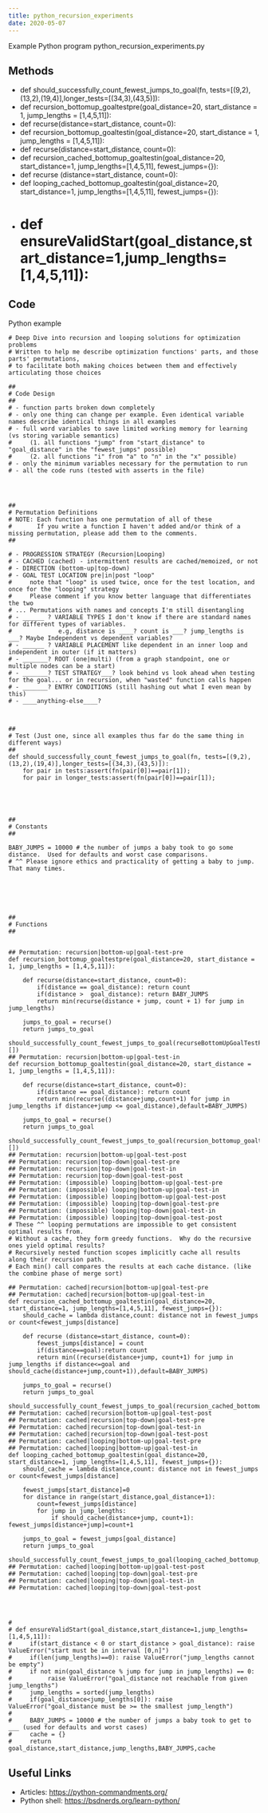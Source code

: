 ```yaml
---
title: python_recursion_experiments
date: 2020-05-07
---
```

Example Python program python_recursion_experiments.py


## Methods

* def should_successfully_count_fewest_jumps_to_goal(fn, tests=[(9,2),(13,2),(19,4)],longer_tests=[(34,3),(43,5)]):
* def recursion_bottomup_goaltestpre(goal_distance=20, start_distance = 1, jump_lengths = [1,4,5,11]):
* def recurse(distance=start_distance, count=0):
* def recursion_bottomup_goaltestin(goal_distance=20, start_distance = 1, jump_lengths = [1,4,5,11]):
* def recurse(distance=start_distance, count=0):
* def recursion_cached_bottomup_goaltestin(goal_distance=20, start_distance=1, jump_lengths=[1,4,5,11], fewest_jumps={}):
* def recurse (distance=start_distance, count=0):
* def looping_cached_bottomup_goaltestin(goal_distance=20, start_distance=1, jump_lengths=[1,4,5,11], fewest_jumps={}):
* # def ensureValidStart(goal_distance,start_distance=1,jump_lengths=[1,4,5,11]):

## Code

Python example

    # Deep Dive into recursion and looping solutions for optimization problems
    # Written to help me describe optimization functions' parts, and those parts' permutations,
    # to facilitate both making choices between them and effectively articulating those choices
    
    ##
    # Code Design
    ##
    # - function parts broken down completely
    # - only one thing can change per example. Even identical variable names describe identical things in all examples
    # - full word variables to save limited working memory for learning (vs storing variable semantics)
    #     (1. all functions "jump" from "start_distance" to "goal_distance" in the "fewest_jumps" possible)
    #     (2. all functions "i" from "a" to "n" in the "x" possible)
    # - only the minimum variables necessary for the permutation to run
    # - all the code runs (tested with asserts in the file)
    
    
    
    
    ##
    # Permutation Definitions
    # NOTE: Each function has one permutation of all of these
    #       If you write a function I haven't added and/or think of a missing permutation, please add them to the comments.
    ##
    
    # - PROGRESSION STRATEGY (Recursion|Looping)
    # - CACHED (cached) - intermittent results are cached/memoized, or not
    # - DIRECTION (bottom-up|top-down)
    # - GOAL TEST LOCATION pre|in|post "loop"
    #     note that "loop" is used twice, once for the test location, and once for the "looping" strategy
    #     Please comment if you know better language that differentiates the two
    # ... Permutations with names and concepts I'm still disentangling
    # - ______ ? VARIABLE TYPES I don't know if there are standard names for different types of variables.
    #             e.g, distance is ____? count is ___? jump_lengths is ___? Maybe Independent vs dependent variables?
    # - ______ ? VARIABLE PLACEMENT like dependent in an inner loop and independent in outer (if it matters)
    # - _______? ROOT (one|multi) (from a graph standpoint, one or multiple nodes can be a start)
    # - _______? TEST STRATEGY___? look behind vs look ahead when testing for the goal... or in recursion, when "wasted" function calls happen
    # - _______? ENTRY CONDITIONS (still hashing out what I even mean by this)
    # - ____anything-else____?
    
    
    
    ##
    # Test (Just one, since all examples thus far do the same thing in different ways)
    ##
    def should_successfully_count_fewest_jumps_to_goal(fn, tests=[(9,2),(13,2),(19,4)],longer_tests=[(34,3),(43,5)]):
        for pair in tests:assert(fn(pair[0])==pair[1]);
        for pair in longer_tests:assert(fn(pair[0])==pair[1]);
    
    
    
    
    
    ##
    # Constants
    ##
    
    BABY_JUMPS = 10000 # the number of jumps a baby took to go some distance.  Used for defaults and worst case comparisons.
    # ^^ Please ignore ethics and practicality of getting a baby to jump. That many times.
    
    
    
    
    
    
    ##
    # Functions
    ##
    
    
    ## Permutation: recursion|bottom-up|goal-test-pre
    def recursion_bottomup_goaltestpre(goal_distance=20, start_distance = 1, jump_lengths = [1,4,5,11]):
        
        def recurse(distance=start_distance, count=0):
            if(distance == goal_distance): return count
            if(distance >  goal_distance): return BABY_JUMPS
            return min(recurse(distance + jump, count + 1) for jump in jump_lengths)
        
        jumps_to_goal = recurse()
        return jumps_to_goal
    
    should_successfully_count_fewest_jumps_to_goal(recurseBottomUpGoalTestPreLoop,longer_tests=[])
    ## Permutation: recursion|bottom-up|goal-test-in
    def recursion_bottomup_goaltestin(goal_distance=20, start_distance = 1, jump_lengths = [1,4,5,11]):
        
        def recurse(distance=start_distance, count=0):
            if(distance == goal_distance): return count
            return min(recurse((distance+jump,count+1) for jump in jump_lengths if distance+jump <= goal_distance),default=BABY_JUMPS)
        
        jumps_to_goal = recurse()
        return jumps_to_goal
    
    should_successfully_count_fewest_jumps_to_goal(recursion_bottomup_goaltestin,longer_tests=[])
    ## Permutation: recursion|bottom-up|goal-test-post
    ## Permutation: recursion|top-down|goal-test-pre
    ## Permutation: recursion|top-down|goal-test-in
    ## Permutation: recursion|top-down|goal-test-post
    ## Permutation: (impossible) looping|bottom-up|goal-test-pre
    ## Permutation: (impossible) looping|bottom-up|goal-test-in
    ## Permutation: (impossible) looping|bottom-up|goal-test-post
    ## Permutation: (impossible) looping|top-down|goal-test-pre 
    ## Permutation: (impossible) looping|top-down|goal-test-in
    ## Permutation: (impossible) looping|top-down|goal-test-post
    # These ^^ looping permutations are impossible to get consistent optimal results from.
    # Without a cache, they form greedy functions.  Why do the recursive ones yield optimal results?
    # Recursively nested function scopes implicitly cache all results along their recursion path.
    # Each min() call compares the results at each cache distance. (like the combine phase of merge sort)
    
    ## Permutation: cached|recursion|bottom-up|goal-test-pre
    ## Permutation: cached|recursion|bottom-up|goal-test-in
    def recursion_cached_bottomup_goaltestin(goal_distance=20, start_distance=1, jump_lengths=[1,4,5,11], fewest_jumps={}):
        should_cache = lambda distance,count: distance not in fewest_jumps or count<fewest_jumps[distance]
        
        def recurse (distance=start_distance, count=0):
            fewest_jumps[distance] = count
            if(distance==goal):return count
            return min((recurse(distance+jump, count+1) for jump in jump_lengths if distance<=goal and should_cache(distance+jump,count+1)),default=BABY_JUMPS)
        
        jumps_to_goal = recurse()
        return jumps_to_goal
    
    should_successfully_count_fewest_jumps_to_goal(recursion_cached_bottomup_goaltestin)
    ## Permutation: cached|recursion|bottom-up|goal-test-post
    ## Permutation: cached|recursion|top-down|goal-test-pre
    ## Permutation: cached|recursion|top-down|goal-test-in
    ## Permutation: cached|recursion|top-down|goal-test-post
    ## Permutation: cached|looping|bottom-up|goal-test-pre
    ## Permutation: cached|looping|bottom-up|goal-test-in
    def looping_cached_bottomup_goaltestin(goal_distance=20, start_distance=1, jump_lengths=[1,4,5,11], fewest_jumps={}):
        should_cache = lambda distance,count: distance not in fewest_jumps or count<fewest_jumps[distance]
        
        fewest_jumps[start_distance]=0
        for distance in range(start_distance,goal_distance+1):
            count=fewest_jumps[distance]
            for jump in jump_lengths:
                if should_cache(distance+jump, count+1): fewest_jumps[distance+jump]=count+1
        
        jumps_to_goal = fewest_jumps[goal_distance]
        return jumps_to_goal
    
    should_successfully_count_fewest_jumps_to_goal(looping_cached_bottomup_goaltestin)
    ## Permutation: cached|looping|bottom-up|goal-test-post
    ## Permutation: cached|looping|top-down|goal-test-pre
    ## Permutation: cached|looping|top-down|goal-test-in
    ## Permutation: cached|looping|top-down|goal-test-post
    
    
    
    
    # 
    # def ensureValidStart(goal_distance,start_distance=1,jump_lengths=[1,4,5,11]):
    #     if(start_distance < 0 or start_distance > goal_distance): raise ValueError("start must be in interval [0,n]")
    #     if(len(jump_lengths)==0): raise ValueError("jump_lengths cannot be empty")
    #     if not min(goal_distance % jump for jump in jump_lengths) == 0:
    #          raise ValueError("goal_distance not reachable from given jump_lengths")
    #     jump_lengths = sorted(jump_lengths)
    #     if(goal_distance<jump_lengths[0]): raise ValueError("goal_distance must be >= the smallest jump_length")
    # 
    #     BABY_JUMPS = 10000 # the number of jumps a baby took to get to ___ (used for defaults and worst cases)
    #     cache = {}
    #     return goal_distance,start_distance,jump_lengths,BABY_JUMPS,cache

## Useful Links

- Articles: https://python-commandments.org/
- Python shell: https://bsdnerds.org/learn-python/
